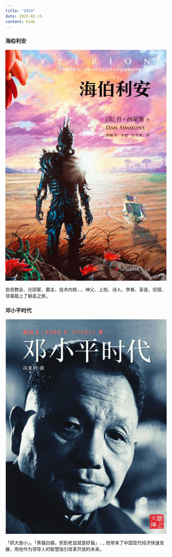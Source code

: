 ```yaml
---
title: "2024"
date: 2023-02-15
content: hide
---
```



### 海伯利安

![](2024-2-15-14-15.png#center-small)

伯劳教会、光阴冢、霸主、技术内核...，神父、上校、诗人、学者、圣徒、侦探、领事踏上了朝圣之旅。


### 邓小平时代

![](2024-04-28.png#center-small)

「抓大放小」，「黑猫白猫，抓到老鼠就是好猫」..., 他带来了中国现代经济快速发展，用他作为领导人的智慧指引改革开放的未来。